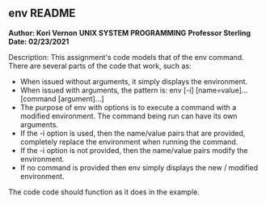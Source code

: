 ## env README

**Author: Kori Vernon**
**UNIX SYSTEM PROGRAMMING**
**Professor Sterling**
**Date: 02/23/2021**

Description: This assignment's code models that of the env command. There are several parts of the code that work, such as:
- When issued without arguments, it simply displays the environment.
- When issued with arguments, the pattern is:
env [-i] [name=value]... [command [argument]...]
- The purpose of env with options is to execute a command with a modified environment. The command being run can have its own arguments.
- If the -i option is used, then the name/value pairs that are provided, completely replace the environment when running the command.
- If the -i option is not provided, then the name/value pairs modify the environment.
- If no command is provided then env simply displays the new / modified environment.

The code code should function as it does in the example. 

